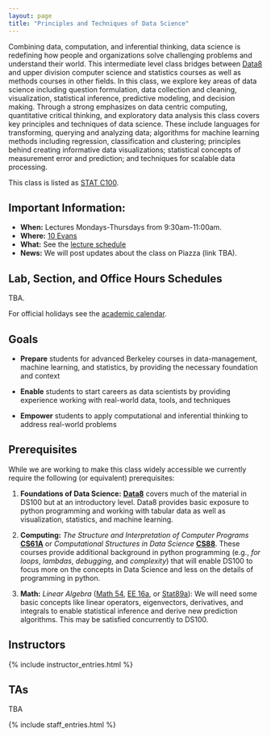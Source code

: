 ```yaml
---
layout: page
title: "Principles and Techniques of Data Science"
---
```


<!-- # DS100: Principles & Techniques of Data Science -->

Combining data, computation, and inferential thinking, data science is
redefining how people and organizations solve challenging problems and
understand their world. This intermediate level class bridges between
[Data8](http://data8.org) and upper division computer science and statistics
courses as well as methods courses in other fields. In this class, we explore
key areas of data science including question formulation, data collection and
cleaning, visualization, statistical inference, predictive modeling, and
decision making.​ Through a strong emphasizes on data centric computing,
quantitative critical thinking, and exploratory data analysis this class covers
key principles and techniques of data science. These include languages for
transforming, querying and analyzing data; algorithms for machine learning
methods including regression, classification and clustering; principles behind
creating informative data visualizations; statistical concepts of measurement
error and prediction; and techniques for scalable data processing.

This class is listed as [STAT C100](https://classes.berkeley.edu/content/2019-summer-stat-c100-001-lec-001).

## Important Information:

- **When:** Lectures Mondays-Thursdays from 9:30am-11:00am.
- **Where:** [10 Evans](http://www.berkeley.edu/map?evans)
- **What:** See the [lecture schedule](syllabus)
- **News:** We will post updates about the class on Piazza (link TBA).

## Lab, Section, and Office Hours Schedules

<!-- <iframe src="https://calendar.google.com/calendar/embed?mode=WEEK&amp;height=600&amp;wkst=1&amp;bgcolor=%23FFFFFF&amp;src=berkeley.edu_fl37flf960ctlo0o2qi1mfb5og%40group.calendar.google.com&amp;color=%23BE6D00&amp;src=berkeley.edu_4vab25kh7rj87vlf7i1hpte0s0%40group.calendar.google.com&amp;color=%232952A3&amp;src=berkeley.edu_ksjhcba5khogc2sfhrs3etq74c%40group.calendar.google.com&amp;color=%230D7813&amp;ctz=America%2FLos_Angeles" style="border-width:0" width="800" height="600" frameborder="0" scrolling="no"></iframe> -->

TBA.

For official holidays see the [academic calendar](https://registrar.berkeley.edu/sites/default/files/pdf/UCB_AcademicCalendar_2018-19_V2.pdf).

## Goals

- **Prepare** students for advanced Berkeley courses in data-management,
  machine learning, and statistics, by providing the necessary foundation and
  context

- **Enable** students to start careers as data scientists by providing
  experience working with real-world data, tools, and techniques

- **Empower** students to apply computational and inferential thinking to
  address real-world problems

## Prerequisites

While we are working to make this class widely accessible we currently require
the following (or equivalent) prerequisites:

1. **Foundations of Data Science:** [**Data8**](http://data8.org/fa16/) covers
   much of the material in DS100 but at an introductory level. Data8 provides
   basic exposure to python programming and working with tabular data as well
   as visualization, statistics, and machine learning.

1. **Computing:** _The Structure and Interpretation of Computer Programs_
   [**CS61A**](http://cs61a.org) or _Computational Structures in Data Science_
   [**CS88**](http://cs88-website.github.io). These courses provide additional
   background in python programming (e.g., _for loops_, _lambdas_, _debugging_,
   and _complexity_) that will enable DS100 to focus more on the concepts in
   Data Science and less on the details of programming in python.

1. **Math:** _Linear Algebra_ ([Math
   54](https://math.berkeley.edu/~nadler/54fall2015.html), [EE
   16a](http://inst.eecs.berkeley.edu/~ee16a/fa16/), or
   [Stat89a](https://www.stat.berkeley.edu/~mmahoney/s18-lads/)): We will need
   some basic concepts like linear operators, eigenvectors, derivatives, and
   integrals to enable statistical inference and derive new prediction
   algorithms. This may be satisfied concurrently to DS100.

## Instructors

{% include instructor_entries.html %}

## TAs

TBA

{% include staff_entries.html %}
